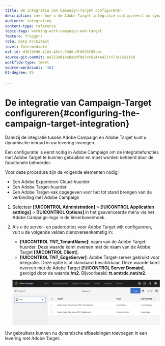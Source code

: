 ```yaml
---
title: De integratie van Campaign-Target configureren
description: Leer hoe u de Adobe Target-integratie configureert om dynamische inhoud te gaan gebruiken in Adobe Campaign.
audience: integrating
content-type: reference
topic-tags: working-with-campaign-and-target
feature: Triggers
role: Data Architect
level: Intermediate
exl-id: d382bfdd-418d-46c1-98dd-df8626f85cac
source-git-commit: ee7539914aba9df9e7d46144e437c477a7e52168
workflow-type: tm+mt
source-wordcount: '181'
ht-degree: 4%

---
```


# De integratie van Campaign-Target configureren{#configuring-the-campaign-target-integration}

Dankzij de integratie tussen Adobe Campaign en Adobe Target kunt u dynamische inhoud in uw levering invoegen.

Een configuratie is eerst nodig in Adobe Campaign om de integratiefuncties met Adobe Target te kunnen gebruiken en moet worden beheerd door de functionele beheerder.

Voor deze procedure zijn de volgende elementen nodig:

* Een Adobe Experience Cloud-huurder
* Een Adobe Target-huurder
* Een Adobe Target-vak opgegeven voor het tot stand brengen van de verbinding met Adobe Campaign

1. Selecteer **[!UICONTROL Administration]** > **[!UICONTROL Application settings]** > **[!UICONTROL Options]** in het geavanceerde menu via het Adobe Campaign-logo in de linkerbovenhoek.
1. Als u de server- en paderopties voor Adobe Target wilt configureren, vult u de volgende velden dienovereenkomstig in:

   * **[!UICONTROL TNT_TenantName]**: naam van de Adobe Target-huurder. Deze waarde komt overeen met de naam van de Adobe Target **[!UICONTROL Client]**.
   * **[!UICONTROL TNT_EdgeServer]**: Adobe Target-server gebruikt voor integratie. Deze optie is al standaard beschikbaar. Deze waarde komt overeen met de Adobe Target **[!UICONTROL Server Domain]**, gevolgd door de waarde **/m2**. Bijvoorbeeld: **tt.omtrdc.net/m2**.

   ![](assets/tar_options.png)

Uw gebruikers kunnen nu dynamische afbeeldingen toevoegen in een levering met Adobe Target.
